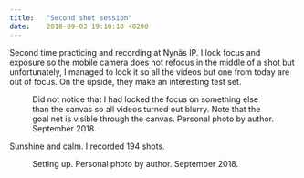 ```yaml
---
title:   "Second shot session"
date:    2018-09-03 19:10:10 +0200
---
```

Second time practicing and recording at Nynäs IP. I lock focus and exposure
so the mobile camera does not refocus in the middle of a shot but
unfortunately, I managed to lock it so all the videos but one from today are
out of focus. On the upside, they make an interesting test set.

<figure>
  <img src="{{ site.url }}{{ site.baseurl }}/assets/images/second-session.jpg"
       alt="">
  <figcaption>
    Did not notice that I had locked the focus on something else than the
    canvas so all videos turned out blurry. Note that the goal net is visible
    through the canvas. Personal photo by author. September 2018.
  </figcaption>
</figure>

Sunshine and calm. I recorded 194 shots.

<figure>
  <img src="{{ site.url }}{{ site.baseurl }}/assets/images/second-session-setting-up.jpg"
       alt="">
  <figcaption>
    Setting up. Personal photo by author. September 2018.
  </figcaption>
</figure>

